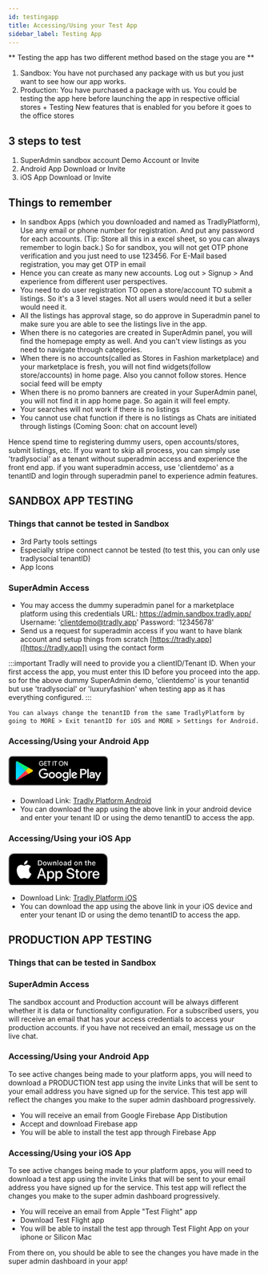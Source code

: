 ```yaml
---
id: testingapp
title: Accessing/Using your Test App
sidebar_label: Testing App
---
```

** Testing the app has two different method based on the stage you are ** 

1. Sandbox: You have not purchased any package with us but you just want to see how our app works. 
2. Production: You have purchased a package with us. You could be testing the app here before launching the app in respective official stores + Testing New features that is enabled for you before it goes to the office stores


## 3 steps to test
1. SuperAdmin sandbox account Demo Account or Invite
2. Android App Download or  Invite
3. iOS App Download or Invite

## Things to remember
- In sandbox Apps (which you downloaded and named as TradlyPlatform), Use any email or phone number for registration. And put any password for each accounts. (Tip: Store all this in a excel sheet, so you can always remember to login back.) So for sandbox, you will not get OTP phone verification and you just need to use 123456. For E-Mail based registration, you may get OTP in email
- Hence you can create as many new accounts. Log out > Signup > And experience from different user perspectives. 
- You need to do user registration TO open a store/account TO submit a listings. So it's a 3 level stages. Not all users would need it but a seller would need it. 
- All the listings has approval stage, so do approve in Superadmin panel to make sure you are able to see the listings live in the app.
- When there is no categories are created in SuperAdmin panel, you will find the homepage empty as well. And you can't view listings as you need to navigate through categories. 
- When there is no accounts(called as Stores in Fashion marketplace) and your marketplace is fresh, you will not find widgets(follow store/accounts) in home page. Also you cannot follow stores. Hence social feed will be empty
- When there is no promo banners are created in your SuperAdmin panel, you will not find it in app home page. So again it will feel empty. 
- Your searches will not work if there is no listings
- You cannot use chat function if there is no listings as Chats are initiated through listings (Coming Soon: chat on account level)

Hence spend time to registering dummy users, open accounts/stores, submit listings, etc. If you want to skip all process, you can simply use 'tradlysocial' as a tenant without superadmin access and experience the front end app. if you want superadmin access, use 'clientdemo' as a tenantID and login through superadmin panel to experience admin features.  


## SANDBOX APP TESTING

### Things that cannot be tested in Sandbox 
- 3rd Party tools settings 
- Especially stripe connect cannot be tested (to test this, you can only use tradlysocial tenantID)
- App Icons 

### SuperAdmin Access
- You may access the dummy superadmin panel for a marketplace platform using this credentials
URL: https://admin.sandbox.tradly.app/
Username: 'clientdemo@tradly.app'
Password: '12345678'
- Send us a request for superadmin access if you want to have blank account and setup things from scratch [https://tradly.app]([https://tradly.app]) using the contact form


:::important
Tradly will need to provide you a clientID/Tenant ID. When your first access the app, you must enter this ID before you proceed into the app. so for the above dummy SuperAdmin demo, 'clientdemo' is your tenantid but use 'tradlysocial' or 'luxuryfashion' when testing app as it has everything configured.
:::

    You can always change the tenantID from the same TradlyPlatform by going to MORE > Exit tenantID for iOS and MORE > Settings for Android. 

### Accessing/Using your Android App

<img src="/img/googleplay.svg" alt="signup-page" width="200"/>


- Download Link:  [Tradly Platform Android](https://play.google.com/store/apps/details?id=tradly.platform)
- You can download the app using the above link in your android device and enter your tenant ID or using the demo tenantID to access the app.  


### Accessing/Using your iOS App

<img src="/img/appstore.svg" alt="signup-page" width="200"/>


- Download Link:  [Tradly Platform iOS](https://apps.apple.com/app/id1524190804)
- You can download the app using the above link in your iOS device and enter your tenant ID or using the demo tenantID to access the app. 

## PRODUCTION APP TESTING
### Things that can be tested in Sandbox 


### SuperAdmin Access
The sandbox account and Production account will be always different whether it is data or functionality configuration. For a subscribed users, you will receive an email that has your access credentials to access your production accounts. if you have not received an email, message us on the live chat.

### Accessing/Using your Android App
To see active changes being made to your platform apps, you will need to download a PRODUCTION test app using the invite Links that will be sent to your email address you have signed up for the service. This test app will reflect the changes you make to the super admin dashboard progressively.

- You will receive an email from Google Firebase App Distibution
- Accept and download Firebase app
- You will be able to install the test app through Firebase App

### Accessing/Using your iOS App
To see active changes being made to your platform apps, you will need to download a test app using the invite Links that will be sent to your email address you have signed up for the service. This test app will reflect the changes you make to the super admin dashboard progressively.
- You will receive an email from Apple "Test Flight" app
- Download Test Flight app
- You will be able to install the test app through Test Flight App on your iphone or Silicon Mac

From there on, you should be able to see the changes you have made in the super admin dashboard in your app!